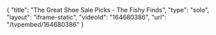{
    "title": "The Great Shoe Sale Picks - The Fishy Finds",
    "type": "solo",
    "layout": "iframe-static",
    "videoId": "164680386",
    "url": "\/tvpembed\/164680386"
}